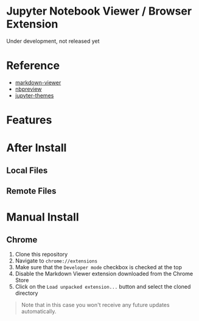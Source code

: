 
# Jupyter Notebook Viewer / Browser Extension

Under development, not released yet

# Reference
* [markdown-viewer](https://github.com/simov/markdown-viewer)
* [nbpreview](https://github.com/jsvine/nbpreview)
* [jupyter-themes](https://github.com/dunovank/jupyter-themes)

# Features



# After Install

## Local Files


## Remote Files


# Manual Install

## Chrome

1. Clone this repository
2. Navigate to `chrome://extensions`
3. Make sure that the `Developer mode` checkbox is checked at the top
4. Disable the Markdown Viewer extension downloaded from the Chrome Store
5. Click on the `Load unpacked extension...` button and select the cloned directory

> Note that in this case you won't receive any future updates automatically.

